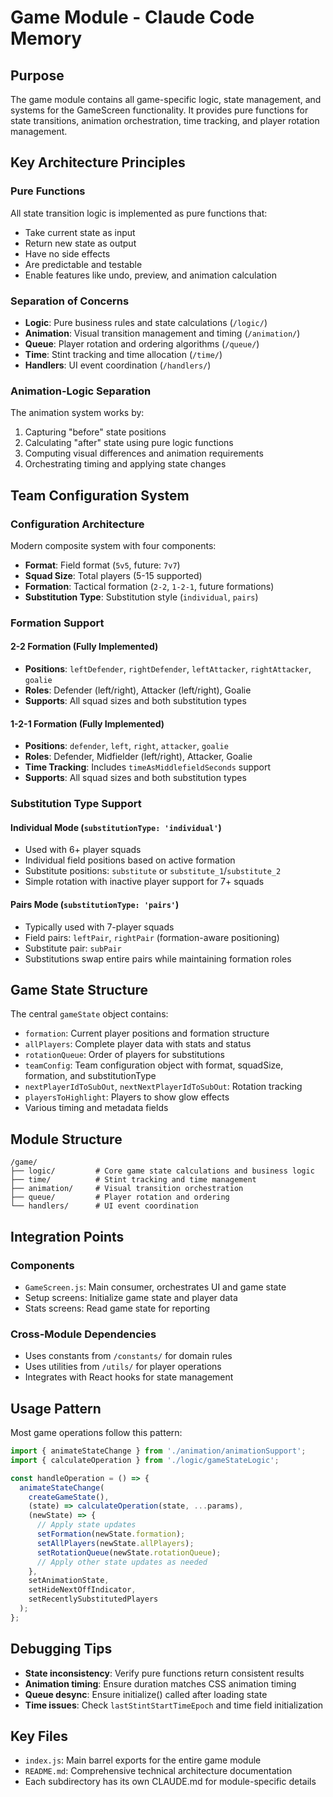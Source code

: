 # Game Module - Claude Code Memory

## Purpose
The game module contains all game-specific logic, state management, and systems for the GameScreen functionality. It provides pure functions for state transitions, animation orchestration, time tracking, and player rotation management.

## Key Architecture Principles

### Pure Functions
All state transition logic is implemented as pure functions that:
- Take current state as input
- Return new state as output
- Have no side effects
- Are predictable and testable
- Enable features like undo, preview, and animation calculation

### Separation of Concerns
- **Logic**: Pure business rules and state calculations (`/logic/`)
- **Animation**: Visual transition management and timing (`/animation/`)
- **Queue**: Player rotation and ordering algorithms (`/queue/`)
- **Time**: Stint tracking and time allocation (`/time/`)
- **Handlers**: UI event coordination (`/handlers/`)

### Animation-Logic Separation
The animation system works by:
1. Capturing "before" state positions
2. Calculating "after" state using pure logic functions
3. Computing visual differences and animation requirements
4. Orchestrating timing and applying state changes

## Team Configuration System

### Configuration Architecture
Modern composite system with four components:
- **Format**: Field format (`5v5`, future: `7v7`)
- **Squad Size**: Total players (5-15 supported)  
- **Formation**: Tactical formation (`2-2`, `1-2-1`, future formations)
- **Substitution Type**: Substitution style (`individual`, `pairs`)

### Formation Support

#### 2-2 Formation (Fully Implemented)
- **Positions**: `leftDefender`, `rightDefender`, `leftAttacker`, `rightAttacker`, `goalie`
- **Roles**: Defender (left/right), Attacker (left/right), Goalie
- **Supports**: All squad sizes and both substitution types

#### 1-2-1 Formation (Fully Implemented) 
- **Positions**: `defender`, `left`, `right`, `attacker`, `goalie`
- **Roles**: Defender, Midfielder (left/right), Attacker, Goalie
- **Time Tracking**: Includes `timeAsMiddlefieldSeconds` support
- **Supports**: All squad sizes and both substitution types

### Substitution Type Support

#### Individual Mode (`substitutionType: 'individual'`)
- Used with 6+ player squads
- Individual field positions based on active formation
- Substitute positions: `substitute` or `substitute_1`/`substitute_2`
- Simple rotation with inactive player support for 7+ squads

#### Pairs Mode (`substitutionType: 'pairs'`)
- Typically used with 7-player squads
- Field pairs: `leftPair`, `rightPair` (formation-aware positioning)
- Substitute pair: `subPair`
- Substitutions swap entire pairs while maintaining formation roles

## Game State Structure
The central `gameState` object contains:
- `formation`: Current player positions and formation structure
- `allPlayers`: Complete player data with stats and status
- `rotationQueue`: Order of players for substitutions
- `teamConfig`: Team configuration object with format, squadSize, formation, and substitutionType
- `nextPlayerIdToSubOut`, `nextNextPlayerIdToSubOut`: Rotation tracking
- `playersToHighlight`: Players to show glow effects
- Various timing and metadata fields

## Module Structure
```
/game/
├── logic/         # Core game state calculations and business logic
├── time/          # Stint tracking and time management
├── animation/     # Visual transition orchestration
├── queue/         # Player rotation and ordering
└── handlers/      # UI event coordination
```

## Integration Points

### Components
- `GameScreen.js`: Main consumer, orchestrates UI and game state
- Setup screens: Initialize game state and player data
- Stats screens: Read game state for reporting

### Cross-Module Dependencies
- Uses constants from `/constants/` for domain rules
- Uses utilities from `/utils/` for player operations
- Integrates with React hooks for state management

## Usage Pattern
Most game operations follow this pattern:
```javascript
import { animateStateChange } from './animation/animationSupport';
import { calculateOperation } from './logic/gameStateLogic';

const handleOperation = () => {
  animateStateChange(
    createGameState(),
    (state) => calculateOperation(state, ...params),
    (newState) => {
      // Apply state updates
      setFormation(newState.formation);
      setAllPlayers(newState.allPlayers);
      setRotationQueue(newState.rotationQueue);
      // Apply other state updates as needed
    },
    setAnimationState,
    setHideNextOffIndicator,
    setRecentlySubstitutedPlayers
  );
};
```

## Debugging Tips
- **State inconsistency**: Verify pure functions return consistent results
- **Animation timing**: Ensure duration matches CSS animation timing
- **Queue desync**: Ensure initialize() called after loading state
- **Time issues**: Check `lastStintStartTimeEpoch` and time field initialization

## Key Files
- `index.js`: Main barrel exports for the entire game module
- `README.md`: Comprehensive technical architecture documentation
- Each subdirectory has its own CLAUDE.md for module-specific details